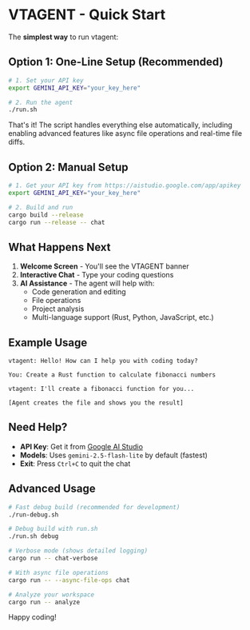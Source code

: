 # VTAGENT - Quick Start

The **simplest way** to run vtagent:

## Option 1: One-Line Setup (Recommended)

```bash
# 1. Set your API key
export GEMINI_API_KEY="your_key_here"

# 2. Run the agent
./run.sh
```

That's it! The script handles everything else automatically, including enabling advanced features like async file operations and real-time file diffs.

## Option 2: Manual Setup

```bash
# 1. Get your API key from https://aistudio.google.com/app/apikey
export GEMINI_API_KEY="your_key_here"

# 2. Build and run
cargo build --release
cargo run --release -- chat
```

## What Happens Next

1. **Welcome Screen** - You'll see the VTAGENT banner
2. **Interactive Chat** - Type your coding questions
3. **AI Assistance** - The agent will help with:
   - Code generation and editing
   - File operations
   - Project analysis
   - Multi-language support (Rust, Python, JavaScript, etc.)

## Example Usage

```
vtagent: Hello! How can I help you with coding today?

You: Create a Rust function to calculate fibonacci numbers

vtagent: I'll create a fibonacci function for you...

[Agent creates the file and shows you the result]
```

## Need Help?

- **API Key**: Get it from [Google AI Studio](https://aistudio.google.com/app/apikey)
- **Models**: Uses `gemini-2.5-flash-lite` by default (fastest)
- **Exit**: Press `Ctrl+C` to quit the chat

## Advanced Usage

```bash
# Fast debug build (recommended for development)
./run-debug.sh

# Debug build with run.sh
./run.sh debug

# Verbose mode (shows detailed logging)
cargo run -- chat-verbose

# With async file operations
cargo run -- --async-file-ops chat

# Analyze your workspace
cargo run -- analyze
```

Happy coding!
